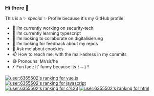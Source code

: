 ### Hi there 👋

This is a ✨ _special_ ✨ Profile because it's my GitHub profile.


- 🔭 I’m currently working on security-tech
- 🌱 I’m currently learning typescript
- 👯 I’m looking to collaborate on digitalisierung
- 🤔 I’m looking for feedback about my repos 
- 💬 Ask me about coockies
- 📫 How to reach me: with the mail-adress in my commits
- 😄 Pronouns: Mr/sir/he
- ⚡ Fun fact: It' funny because its `!~-1` **!**

[![user:6355502's ranking for vue.js](https://stackoverflow-readme-profile.johannchopin.fr/tags-league-ranking/vue.js/6355502?theme=cobalt)](https://stackoverflow-readme-profile.vercel.app/tags-league/vue.js/users/6355502)
[![user:6355502's ranking for javascript](https://stackoverflow-readme-profile.johannchopin.fr/tags-league-ranking/javascript/6355502?theme=cobalt)](https://stackoverflow-readme-profile.vercel.app/tags-league/javascript/users/6355502)
[![user:6355502's ranking for c%23](https://stackoverflow-readme-profile.johannchopin.fr/tags-league-ranking/c%23/6355502?theme=cobalt)](https://stackoverflow-readme-profile.vercel.app/tags-league/c%23/users/6355502)
[![user:6355502's ranking for html](https://stackoverflow-readme-profile.johannchopin.fr/tags-league-ranking/html/6355502?theme=cobalt)](https://stackoverflow-readme-profile.vercel.app/tags-league/html/users/6355502)
